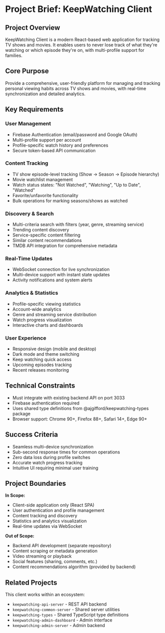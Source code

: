 # Project Brief: KeepWatching Client

## Project Overview

KeepWatching Client is a modern React-based web application for tracking TV shows and movies. It enables users to never
lose track of what they're watching or which episode they're on, with multi-profile support for families.

## Core Purpose

Provide a comprehensive, user-friendly platform for managing and tracking personal viewing habits across TV shows and
movies, with real-time synchronization and detailed analytics.

## Key Requirements

### User Management

- Firebase Authentication (email/password and Google OAuth)
- Multi-profile support per account
- Profile-specific watch history and preferences
- Secure token-based API communication

### Content Tracking

- TV show episode-level tracking (Show → Season → Episode hierarchy)
- Movie watchlist management
- Watch status states: "Not Watched", "Watching", "Up to Date", "Watched"
- Favorite/unfavorite functionality
- Bulk operations for marking seasons/shows as watched

### Discovery & Search

- Multi-criteria search with filters (year, genre, streaming service)
- Trending content discovery
- Service-specific content filtering
- Similar content recommendations
- TMDB API integration for comprehensive metadata

### Real-Time Updates

- WebSocket connection for live synchronization
- Multi-device support with instant state updates
- Activity notifications and system alerts

### Analytics & Statistics

- Profile-specific viewing statistics
- Account-wide analytics
- Genre and streaming service distribution
- Watch progress visualization
- Interactive charts and dashboards

### User Experience

- Responsive design (mobile and desktop)
- Dark mode and theme switching
- Keep watching quick access
- Upcoming episodes tracking
- Recent releases monitoring

## Technical Constraints

- Must integrate with existing backend API on port 3033
- Firebase authentication required
- Uses shared type definitions from @ajgifford/keepwatching-types package
- Browser support: Chrome 90+, Firefox 88+, Safari 14+, Edge 90+

## Success Criteria

- Seamless multi-device synchronization
- Sub-second response times for common operations
- Zero data loss during profile switches
- Accurate watch progress tracking
- Intuitive UI requiring minimal user training

## Project Boundaries

**In Scope:**

- Client-side application only (React SPA)
- User authentication and profile management
- Content tracking and discovery
- Statistics and analytics visualization
- Real-time updates via WebSocket

**Out of Scope:**

- Backend API development (separate repository)
- Content scraping or metadata generation
- Video streaming or playback
- Social features (sharing, comments, etc.)
- Content recommendations algorithm (provided by backend)

## Related Projects

This client works within an ecosystem:

- `keepwatching-api-server` - REST API backend
- `keepwatching-common-server` - Shared server utilities
- `keepwatching-types` - Shared TypeScript type definitions
- `keepwatching-admin-dashboard` - Admin interface
- `keepwatching-admin-server` - Admin backend
